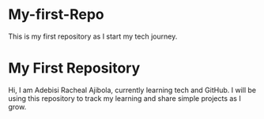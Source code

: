 # My-first-Repo
This is my first repository as I start my tech journey.
# My First Repository

Hi, I am Adebisi Racheal Ajibola, currently learning tech and GitHub. 
I will be using this repository to track my learning and share simple projects as I grow.
